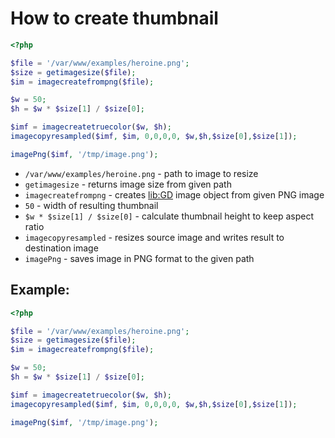 # How to create thumbnail

```php
<?php

$file = '/var/www/examples/heroine.png';
$size = getimagesize($file);
$im = imagecreatefrompng($file);

$w = 50;
$h = $w * $size[1] / $size[0];

$imf = imagecreatetruecolor($w, $h);
imagecopyresampled($imf, $im, 0,0,0,0, $w,$h,$size[0],$size[1]);

imagePng($imf, '/tmp/image.png');
```

- `/var/www/examples/heroine.png` - path to image to resize
- `getimagesize` - returns image size from given path
- `imagecreatefrompng` - creates [lib:GD](https://onelinerhub.com/php-gd/how-to-install-gd-for-php-on-ubuntu-ubuntuversion) image object from given PNG image
- `50` - width of resulting thumbnail
- `$w * $size[1] / $size[0]` - calculate thumbnail height to keep aspect ratio
- `imagecopyresampled` - resizes source image and writes result to destination image
- `imagePng` - saves image in PNG format to the given path

## Example: 
```php
<?php

$file = '/var/www/examples/heroine.png';
$size = getimagesize($file);
$im = imagecreatefrompng($file);

$w = 50;
$h = $w * $size[1] / $size[0];

$imf = imagecreatetruecolor($w, $h);
imagecopyresampled($imf, $im, 0,0,0,0, $w,$h,$size[0],$size[1]);

imagePng($imf, '/tmp/image.png');
```

